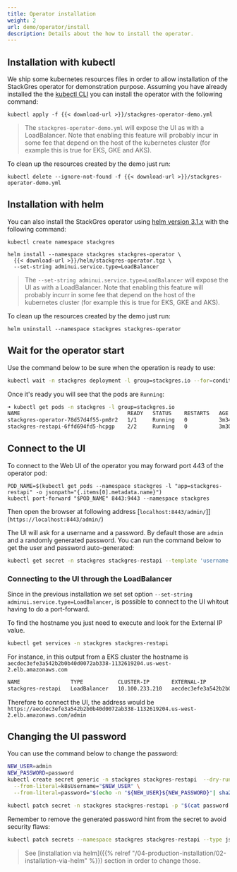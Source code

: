 ```yaml
---
title: Operator installation
weight: 2
url: demo/operator/install
description: Details about the how to install the operator.
---
```


## Installation with kubectl

We ship some kubernetes resources files in order to allow installation of the StackGres operator
 for demonstration purpose. Assuming you have already installed the the
 [kubectl CLI](https://kubernetes.io/docs/tasks/tools/install-kubectl/) you can install the
 operator with the following command:

```
kubectl apply -f {{< download-url >}}/stackgres-operator-demo.yml
```

> The `stackgres-operator-demo.yml` will expose the UI as with a LoadBalancer. Note that enabling this feature
> will probably incur in some fee that depend on the host of the kubernetes cluster (for example
> this is true for EKS, GKE and AKS).

To clean up the resources created by the demo just run:

```
kubectl delete --ignore-not-found -f {{< download-url >}}/stackgres-operator-demo.yml
```

## Installation with helm

You can also install the StackGres operator using [helm version 3.1.x](https://github.com/helm/helm/releases)
 with the following command:

```
kubectl create namespace stackgres

helm install --namespace stackgres stackgres-operator \
  {{< download-url >}}/helm/stackgres-operator.tgz \
  --set-string adminui.service.type=LoadBalancer
```

> The `--set-string adminui.service.type=LoadBalancer` will expose the UI as with a LoadBalancer. Note that
> enabling this feature will probably incurr in some fee that depend on the host of the kubernetes cluster
> (for example this is true for EKS, GKE and AKS).

To clean up the resources created by the demo just run:

```
helm uninstall --namespace stackgres stackgres-operator
```

## Wait for the operator start

Use the command below to be sure when the operation is ready to use:

```bash
kubectl wait -n stackgres deployment -l group=stackgres.io --for=condition=Available
```

Once it's ready you will see that the pods are `Running`:

```bash
➜ kubectl get pods -n stackgres -l group=stackgres.io
NAME                                  READY   STATUS    RESTARTS   AGE
stackgres-operator-78d57d4f55-pm8r2   1/1     Running   0          3m34s
stackgres-restapi-6ffd694fd5-hcpgp    2/2     Running   0          3m30s

```

## Connect to the UI

To connect to the Web UI of the operator you may forward port 443 of the operator pod:

```
POD_NAME=$(kubectl get pods --namespace stackgres -l "app=stackgres-restapi" -o jsonpath="{.items[0].metadata.name}")
kubectl port-forward "$POD_NAME" 8443:9443 --namespace stackgres
```

Then open the browser at following address [`localhost:8443/admin/`]](`https://localhost:8443/admin/`)

The UI will ask for a username and a password. By default those are `admin` and a randomly generated password. You can run the command below to get the user and password auto-generated:

```bash
kubectl get secret -n stackgres stackgres-restapi --template 'username = {{ printf "%s\n" (.data.k8sUsername | base64decode) }}password = {{ printf "%s\n" ( .data.clearPassword | base64decode) }}'
```

### Connecting to the UI through the LoadBalancer

Since in the previous installation we set set option `--set-string adminui.service.type=LoadBalancer`, 
 is possible to connect to the UI whitout having to do a port-forward.

To find the hostname you just need to execute and look for the External IP value. 
``` bash
kubectl get services -n stackgres stackgres-restapi
```

For instance, in this output from a EKS cluster the hostname is `aecdec3efe3a542b2b0b40d0072ab338-1132619204.us-west-2.elb.amazonaws.com`
``` bash
NAME                TYPE           CLUSTER-IP       EXTERNAL-IP                                                               PORT(S)         AGE
stackgres-restapi   LoadBalancer   10.100.233.210   aecdec3efe3a542b2b0b40d0072ab338-1132619204.us-west-2.elb.amazonaws.com   443:32674/TCP   10m
```

Therefore to connect the UI, the address would be `https://aecdec3efe3a542b2b0b40d0072ab338-1132619204.us-west-2.elb.amazonaws.com/admin`
## Changing the UI password

You can use the command below to change the password:

```bash
NEW_USER=admin
NEW_PASSWORD=password
kubectl create secret generic -n stackgres stackgres-restapi  --dry-run=client -o json \
  --from-literal=k8sUsername="$NEW_USER" \
  --from-literal=password="$(echo -n "${NEW_USER}${NEW_PASSWORD}"| sha256sum | awk '{ print $1 }' )" > password.patch

kubectl patch secret -n stackgres stackgres-restapi -p "$(cat password.patch)" && rm password.patch
```

Remember to remove the generated password hint from the secret to avoid security flaws:

```bash
kubectl patch secrets --namespace stackgres stackgres-restapi --type json -p '[{"op":"remove","path":"/data/clearPassword"}]'
```

> See [installation via helm]({{% relref "/04-production-installation/02-installation-via-helm" %}}) section in order to change those.